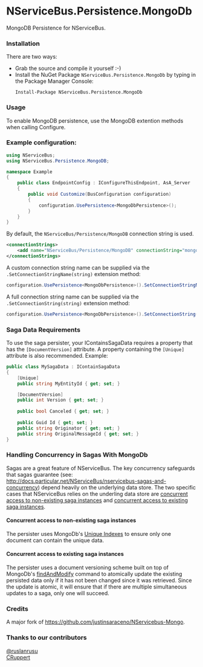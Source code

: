 NServiceBus.Persistence.MongoDb
===============================

MongoDB Persistence for NServiceBus.  

### Installation
There are two ways:
* Grab the source and compile it yourself :-)
* Install the NuGet Package `NServiceBus.Persistence.MongoDb` by typing in the Package Manager Console: 
  ```
  Install-Package NServiceBus.Persistence.MongoDb
  ```

### Usage
To enable MongoDB persistence, use the MongoDB extention methods when calling Configure.  

### Example configuration:
```csharp
using NServiceBus;
using NServiceBus.Persistence.MongoDB;

namespace Example
{
    public class EndpointConfig : IConfigureThisEndpoint, AsA_Server
    {
        public void Customize(BusConfiguration configuration)
        {
            configuration.UsePersistence<MongoDbPersistence>();
        }
    }
}
```

By default, the `NServiceBus/Persistence/MongoDB` connection string is used.
```xml
<connectionStrings>
    <add name="NServiceBus/Persistence/MongoDB" connectionString="mongodb://localhost/databaseName"/>
</connectionStrings>
```

A custom connection string name can be supplied via the `.SetConnectionStringName(string)` extension method:
```csharp
configuration.UsePersistence<MongoDbPersistence>().SetConnectionStringName("MyConnectionString");
```

A full connection string name can be supplied via the `.SetConnectionString(string)` extension method:
```csharp
configuration.UsePersistence<MongoDbPersistence>().SetConnectionString("mongodb://localhost/databaseName");
```

### Saga Data Requirements
To use the saga persister, your IContainsSagaData requires a property that has the `[DocumentVersion]` attribute. A property containing the `[Unique]` attribute is also recommended.  Example:

```csharp
public class MySagaData : IContainSagaData
{
    [Unique]
    public string MyEntityId { get; set; }

    [DocumentVersion]
    public int Version { get; set; }
    
    public bool Canceled { get; set; }
    
    public Guid Id { get; set; }
    public string Originator { get; set; }
    public string OriginalMessageId { get; set; }
}
```

### Handling Concurrency in Sagas With MongoDb
Sagas are a great feature of NServiceBus.  The key concurrency safeguards that sagas guarantee (see: http://docs.particular.net/NServiceBus/nservicebus-sagas-and-concurrency) depend heavily on the underlying data store.  The two specific cases that NServiceBus relies on the underling data store are [concurrent access to non-existing saga instances](http://docs.particular.net/NServiceBus/nservicebus-sagas-and-concurrency#concurrent-access-to-non-existing-saga-instances) and [concurrent access to existing saga instances](http://docs.particular.net/NServiceBus/nservicebus-sagas-and-concurrency#concurrent-access-to-existing-saga-instances).

#### Concurrent access to non-existing saga instances

The persister uses MongoDb's [Unique Indexes](http://docs.mongodb.org/manual/core/index-unique/) to ensure only one document can contain the unique data.

#### Concurrent access to existing saga instances
The persister uses a document versioning scheme built on top of MongoDb's [findAndModify](http://docs.mongodb.org/manual/reference/command/findAndModify/) command to atomically update the existing persisted data only if it has not been changed since it was retrieved.  Since the update is atomic, it will ensure that if there are multiple simultaneous updates to a saga, only one will succeed.

### Credits
A major fork of https://github.com/justinsaraceno/NServicebus-Mongo.

### Thanks to our contributors
[@ruslanrusu](https://twitter.com/ruslanrusu)  
[CRuppert](https://github.com/CRuppert)
